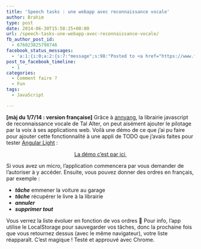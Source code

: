 ```yaml
---
title: 'Speech tasks : une webapp avec reconnaissance vocale'
author: Brahim
type: post
date: 2014-06-30T15:58:25+00:00
url: /speech-tasks-une-webapp-avec-reconnaissance-vocale/
fb_author_post_id:
  - 676023825798746
facebook_status_messages:
  - 'a:1:{i:0;a:2:{s:7:"message";s:98:"Posted to <a href="https://www.facebook.com/676023825798746" target="_blank">Facebook Timeline</a>";s:5:"error";b:0;}}'
post_to_facebook_timeline:
  - 1
categories:
  - Comment faire ?
  - Fun
tags:
  - JavaScript

---
```

**[màj du 1/7/14 : version française]** Grâce à <a title="annyang reconnaissance vocale en JS" href="https://www.talater.com/annyang/" target="_blank">annyang</a>, la librairie javascript de reconnaissance vocale de Tal Alter, on peut aisément ajouter le pilotage par la voix à ses applications web. Voilà une démo de ce que j&#8217;ai pu faire pour ajouter cette fonctionnalité à une appli de TODO que j&#8217;avais faites pour tester <a title="Angular Light" href="http://angularlight.org/" target="_blank">Angular Light</a> :<!--more-->

<p style="text-align: center;">
  <a title="Demo Speech tasks" href="http://barim.us/speechtasks/index_FR.html" target="_blank">La démo c&#8217;est par ici </a>
</p>

<p style="text-align: left;">
  Si vous avez un micro, l&#8217;application commencera par vous demander de l&#8217;autoriser à y accéder. Ensuite, vous pouvez donner des ordres en français, par exemple :
</p>

  * _**tâche**_ emmener la voiture au garage
  * _**tâche**_ récupérer le livre à la librairie
  * _**annuler**_
  * _**supprimer tout**_

Vous verrez la liste évoluer en fonction de vos ordres 🙂 Pour info, l&#8217;app utilise le LocalStorage pour sauvegarder vos tâches, donc la prochaine fois que vous retournez dessus (avec le même navigateur), votre liste réapparaît. C&#8217;est magique ! Testé et approuvé avec Chrome.